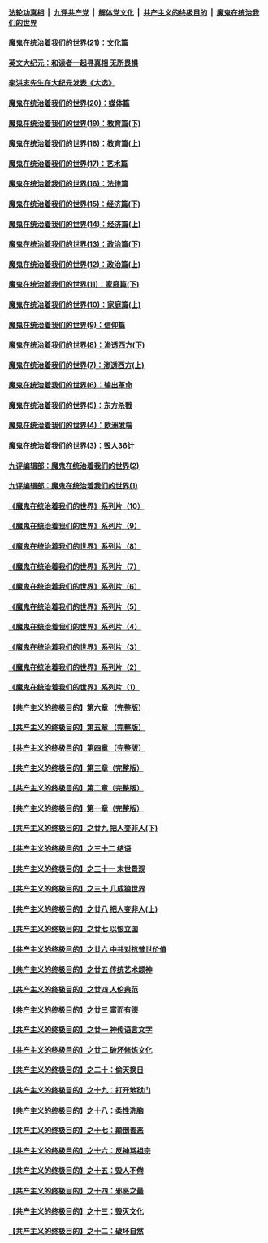 ####  [法轮功真相](../../../../basic/blob/master/README.md?t=12130202) &nbsp;|&nbsp; [九评共产党](../../../../9ping.md/blob/master/README.md?t=12130202) &nbsp;|&nbsp; [解体党文化](../../../../jtdwh.md/blob/master/README.md?t=12130202)  &nbsp;|&nbsp; [共产主义的终极目的](../../../../gczydzjmd.md/blob/master/README.md?t=12130202) &nbsp;|&nbsp; [魔鬼在统治我们的世界](../../../../mgztzwmdsj.md/blob/master/README.md?t=12130202) 

#### [魔鬼在统治着我们的世界(21)：文化篇](../pages/nsc422/n10597706.md?t=12130202) 

#### [英文大纪元：和读者一起寻真相 无所畏惧](../pages/nsc422/n12542027.md?t=12130202) 

#### [李洪志先生在大纪元发表《大选》](../pages/nsc422/n12534746.md?t=12130202) 

#### [魔鬼在统治着我们的世界(20)：媒体篇](../pages/nsc422/n10586579.md?t=12130202) 

#### [魔鬼在统治着我们的世界(19)：教育篇(下)](../pages/nsc422/n10564808.md?t=12130202) 

#### [魔鬼在统治着我们的世界(18)：教育篇(上)](../pages/nsc422/n10526970.md?t=12130202) 

#### [魔鬼在统治着我们的世界(17)：艺术篇](../pages/nsc422/n10499093.md?t=12130202) 

#### [魔鬼在统治着我们的世界(16)：法律篇](../pages/nsc422/n10485969.md?t=12130202) 

#### [魔鬼在统治着我们的世界(15)：经济篇(下)](../pages/nsc422/n10469975.md?t=12130202) 

#### [魔鬼在统治着我们的世界(14)：经济篇(上)](../pages/nsc422/n10457370.md?t=12130202) 

#### [魔鬼在统治着我们的世界(13)：政治篇(下)](../pages/nsc422/n10448270.md?t=12130202) 

#### [魔鬼在统治着我们的世界(12)：政治篇(上)](../pages/nsc422/n10444576.md?t=12130202) 

#### [魔鬼在统治着我们的世界(11)：家庭篇(下)](../pages/nsc422/n10440961.md?t=12130202) 

#### [魔鬼在统治着我们的世界(10)：家庭篇(上)](../pages/nsc422/n10435448.md?t=12130202) 

#### [魔鬼在统治着我们的世界(9)：信仰篇](../pages/nsc422/n10432159.md?t=12130202) 

#### [魔鬼在统治着我们的世界(8)：渗透西方(下)](../pages/nsc422/n10429603.md?t=12130202) 

#### [魔鬼在统治着我们的世界(7)：渗透西方(上)](../pages/nsc422/n10426013.md?t=12130202) 

#### [魔鬼在统治着我们的世界(6)：输出革命](../pages/nsc422/n10421536.md?t=12130202) 

#### [魔鬼在统治着我们的世界(5)：东方杀戮](../pages/nsc422/n10417707.md?t=12130202) 

#### [魔鬼在统治着我们的世界(4)：欧洲发端](../pages/nsc422/n10414890.md?t=12130202) 

#### [魔鬼在统治着我们的世界(3)：毁人36计](../pages/nsc422/n10411583.md?t=12130202) 

#### [九评编辑部：魔鬼在统治着我们的世界(2)](../pages/nsc422/n10410036.md?t=12130202) 

#### [九评编辑部：魔鬼在统治着我们的世界(1)](../pages/nsc422/n10406825.md?t=12130202) 

#### [《魔鬼在统治着我们的世界》系列片（10）](../pages/nsc422/n12292670.md?t=12130202) 

#### [《魔鬼在统治着我们的世界》系列片（9）](../pages/nsc422/n12290859.md?t=12130202) 

#### [《魔鬼在统治着我们的世界》系列片（8）](../pages/nsc422/n12287445.md?t=12130202) 

#### [《魔鬼在统治着我们的世界》系列片（7）](../pages/nsc422/n12283425.md?t=12130202) 

#### [《魔鬼在统治着我们的世界》系列片（6）](../pages/nsc422/n12282314.md?t=12130202) 

#### [《魔鬼在统治着我们的世界》系列片（5）](../pages/nsc422/n12281419.md?t=12130202) 

#### [《魔鬼在统治着我们的世界》系列片（4）](../pages/nsc422/n12274024.md?t=12130202) 

#### [《魔鬼在统治着我们的世界》系列片（3）](../pages/nsc422/n12271322.md?t=12130202) 

#### [《魔鬼在统治着我们的世界》系列片（2）](../pages/nsc422/n12269049.md?t=12130202) 

#### [《魔鬼在统治着我们的世界》系列片（1）](../pages/nsc422/n12267575.md?t=12130202) 

#### [【共产主义的终极目的】第六章 （完整版）](../pages/nsc422/n11428913.md?t=12130202) 

#### [【共产主义的终极目的】第五章 （完整版）](../pages/nsc422/n11428912.md?t=12130202) 

#### [【共产主义的终极目的】第四章 （完整版）](../pages/nsc422/n11428907.md?t=12130202) 

#### [【共产主义的终极目的】第三章（完整版）](../pages/nsc422/n11428848.md?t=12130202) 

#### [【共产主义的终极目的】第二章（完整版）](../pages/nsc422/n11428831.md?t=12130202) 

#### [【共产主义的终极目的】第一章（完整版）](../pages/nsc422/n11417651.md?t=12130202) 

#### [【共产主义的终极目的】之廿九 把人变非人(下)](../pages/nsc422/n11344140.md?t=12130202) 

#### [【共产主义的终极目的】之三十二 结语](../pages/nsc422/n11360535.md?t=12130202) 

#### [【共产主义的终极目的】之三十一 末世景观](../pages/nsc422/n11351129.md?t=12130202) 

#### [【共产主义的终极目的】之三十 几成狼世界](../pages/nsc422/n11348280.md?t=12130202) 

#### [【共产主义的终极目的】之廿八 把人变非人(上)](../pages/nsc422/n11340492.md?t=12130202) 

#### [【共产主义的终极目的】之廿七 以恨立国](../pages/nsc422/n11336944.md?t=12130202) 

#### [【共产主义的终极目的】之廿六 中共对抗普世价值](../pages/nsc422/n11324785.md?t=12130202) 

#### [【共产主义的终极目的】之廿五 传统艺术颂神](../pages/nsc422/n11296396.md?t=12130202) 

#### [【共产主义的终极目的】之廿四 人伦典范](../pages/nsc422/n11296397.md?t=12130202) 

#### [【共产主义的终极目的】之廿三 富而有德](../pages/nsc422/n11283598.md?t=12130202) 

#### [【共产主义的终极目的】之廿一 神传语言文字](../pages/nsc422/n11263265.md?t=12130202) 

#### [【共产主义的终极目的】之廿二 破坏修炼文化](../pages/nsc422/n11245728.md?t=12130202) 

#### [【共产主义的终极目的】之二十：偷天换日](../pages/nsc422/n11238846.md?t=12130202) 

#### [【共产主义的终极目的】之十九：打开地狱门](../pages/nsc422/n11206376.md?t=12130202) 

#### [【共产主义的终极目的】之十八：柔性洗脑](../pages/nsc422/n11199994.md?t=12130202) 

#### [【共产主义的终极目的】之十七：颠倒善恶](../pages/nsc422/n11179782.md?t=12130202) 

#### [【共产主义的终极目的】之十六：反神骂祖宗](../pages/nsc422/n11166798.md?t=12130202) 

#### [【共产主义的终极目的】之十五：毁人不倦](../pages/nsc422/n11166792.md?t=12130202) 

#### [【共产主义的终极目的】之十四：邪恶之最](../pages/nsc422/n11150249.md?t=12130202) 

#### [【共产主义的终极目的】之十三：毁灭文化](../pages/nsc422/n11135227.md?t=12130202) 

#### [【共产主义的终极目的】之十二：破坏自然](../pages/nsc422/n11135214.md?t=12130202) 

